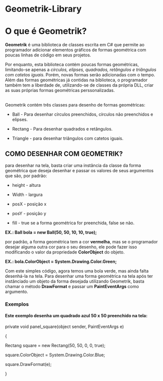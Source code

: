 # Geometrik-Library

<h1>O que é Geometrik?</h1>
<p><strong>Geometrik</strong> é uma biblioteca de classes escrita em C# que permite ao programador adicionar elementos gráficos de formas geométrica com poucas linhas de código em seus projetos.</p>

<p>Por enquanto, esta biblioteca contém poucas formas geométricas, limitando-se apenas a <em>círculos, elipses, quadrados, retângulos e triângulos com catetos iguais</em>. Porém, novas formas serão adicionadas com o tempo. Além das formas geométricas já contidas na biblioteca, o programador também tem a liberdade de, utilizando-se de classes da própria DLL, criar as suas próprias formas geométricas perssonalizadas.</p>
</br>
Geometrik contém três classes para desenho de formas geométricas:

* Ball - Para desenhar círculos preenchidos, círculos não preenchidos e elipses.

* Rectang - Para desenhar quadrados e retângulos.

* Triangle - para desenhar triângulos com catetos iguais.

<h2>COMO DESENHAR COM GEOMETRIK?</h2>
para desenhar na tela, basta criar uma instância da classe da forma geométrica que deseja desenhar e passar os valores de seus argumentos que são, por padrão: 

* height - altura

* Width - largura

* posX - posição x

* posY - posição y

* fill - true se a forma geométrica for preenchida, false se não.

<b>EX.: Ball bola = new Ball(50, 50, 10, 10, true);</b>

por padrão, a forma geométrica tem a cor <strong>vermelha</strong>, mas se o programador desejar alguma outra cor para o seu desenho, ele pode fazer isso modificando o valor da propriedade <strong>ColorObject</strong> do objeto.

<b>EX.: bola.ColorObject = System.Drawing.Color.Green;</b>

Com este simples código, agora temos uma bola verde, mas ainda falta desenhá-la na tela. Para desenhar uma forma geométrica na tela após ter instânciado um objeto da forma desejada utilizando Geometrik, basta chamar o método <strong>DrawFormat</strong> e passar um <strong>PaintEventArgs</strong> como argumento.

<h3>Exemplos</h3>
<h4>Este exemplo desenha um quadrado azul 50 x 50 preenchido na tela:</h4>
<p>private void panel_square(object sender, PaintEventArgs e)</p>
<p>{</p>
<p>   Rectang square = new Rectang(50, 50, 0, 0, true);</p>
<p>   square.ColorObject = System.Drawing.Color.Blue;</p>
<p>   square.DrawFormat(e);</p>
<p>}</p>

